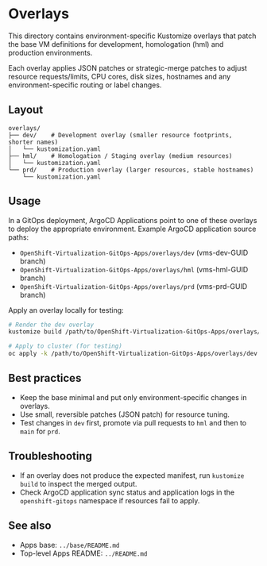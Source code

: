 # Overlays

This directory contains environment-specific Kustomize overlays that patch the base VM definitions for development, homologation (hml) and production environments.

Each overlay applies JSON patches or strategic-merge patches to adjust resource requests/limits, CPU cores, disk sizes, hostnames and any environment-specific routing or label changes.

## Layout

```
overlays/
├── dev/    # Development overlay (smaller resource footprints, shorter names)
│   └── kustomization.yaml
├── hml/    # Homologation / Staging overlay (medium resources)
│   └── kustomization.yaml
└── prd/    # Production overlay (larger resources, stable hostnames)
    └── kustomization.yaml
```

## Usage

In a GitOps deployment, ArgoCD Applications point to one of these overlays to deploy the appropriate environment. Example ArgoCD application source paths:

- `OpenShift-Virtualization-GitOps-Apps/overlays/dev` (vms-dev-GUID branch)
- `OpenShift-Virtualization-GitOps-Apps/overlays/hml` (vms-hml-GUID branch)
- `OpenShift-Virtualization-GitOps-Apps/overlays/prd` (vms-prd-GUID branch)

Apply an overlay locally for testing:

```bash
# Render the dev overlay
kustomize build /path/to/OpenShift-Virtualization-GitOps-Apps/overlays/dev

# Apply to cluster (for testing)
oc apply -k /path/to/OpenShift-Virtualization-GitOps-Apps/overlays/dev
```

## Best practices

- Keep the base minimal and put only environment-specific changes in overlays.
- Use small, reversible patches (JSON patch) for resource tuning.
- Test changes in `dev` first, promote via pull requests to `hml` and then to `main` for `prd`.

## Troubleshooting

- If an overlay does not produce the expected manifest, run `kustomize build` to inspect the merged output.
- Check ArgoCD application sync status and application logs in the `openshift-gitops` namespace if resources fail to apply.

## See also

- Apps base: `../base/README.md`
- Top-level Apps README: `../README.md`
